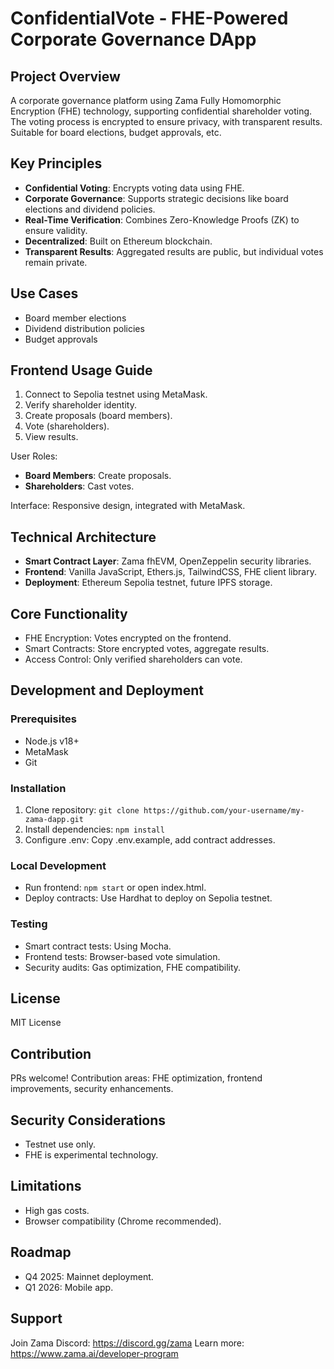 # ConfidentialVote - FHE-Powered Corporate Governance DApp

## Project Overview
A corporate governance platform using Zama Fully Homomorphic Encryption (FHE) technology, supporting confidential shareholder voting. The voting process is encrypted to ensure privacy, with transparent results. Suitable for board elections, budget approvals, etc.

## Key Principles
- **Confidential Voting**: Encrypts voting data using FHE.
- **Corporate Governance**: Supports strategic decisions like board elections and dividend policies.
- **Real-Time Verification**: Combines Zero-Knowledge Proofs (ZK) to ensure validity.
- **Decentralized**: Built on Ethereum blockchain.
- **Transparent Results**: Aggregated results are public, but individual votes remain private.

## Use Cases
- Board member elections
- Dividend distribution policies
- Budget approvals

## Frontend Usage Guide
1. Connect to Sepolia testnet using MetaMask.
2. Verify shareholder identity.
3. Create proposals (board members).
4. Vote (shareholders).
5. View results.

User Roles:
- **Board Members**: Create proposals.
- **Shareholders**: Cast votes.

Interface: Responsive design, integrated with MetaMask.

## Technical Architecture
- **Smart Contract Layer**: Zama fhEVM, OpenZeppelin security libraries.
- **Frontend**: Vanilla JavaScript, Ethers.js, TailwindCSS, FHE client library.
- **Deployment**: Ethereum Sepolia testnet, future IPFS storage.

## Core Functionality
- FHE Encryption: Votes encrypted on the frontend.
- Smart Contracts: Store encrypted votes, aggregate results.
- Access Control: Only verified shareholders can vote.

## Development and Deployment
### Prerequisites
- Node.js v18+
- MetaMask
- Git

### Installation
1. Clone repository: `git clone https://github.com/your-username/my-zama-dapp.git`
2. Install dependencies: `npm install`
3. Configure .env: Copy .env.example, add contract addresses.

### Local Development
- Run frontend: `npm start` or open index.html.
- Deploy contracts: Use Hardhat to deploy on Sepolia testnet.

### Testing
- Smart contract tests: Using Mocha.
- Frontend tests: Browser-based vote simulation.
- Security audits: Gas optimization, FHE compatibility.

## License
MIT License

## Contribution
PRs welcome! Contribution areas: FHE optimization, frontend improvements, security enhancements.

## Security Considerations
- Testnet use only.
- FHE is experimental technology.

## Limitations
- High gas costs.
- Browser compatibility (Chrome recommended).

## Roadmap
- Q4 2025: Mainnet deployment.
- Q1 2026: Mobile app.

## Support
Join Zama Discord: https://discord.gg/zama
Learn more: https://www.zama.ai/developer-program
